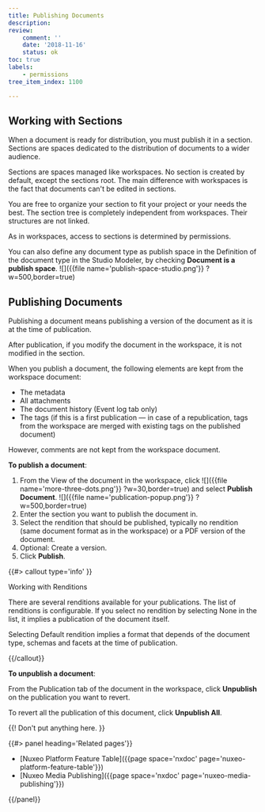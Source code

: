 ```yaml
---
title: Publishing Documents
description:
review:
    comment: ''
    date: '2018-11-16'
    status: ok
toc: true
labels:
    - permissions
tree_item_index: 1100

---
```


## Working with Sections

When a document is ready for distribution, you must publish it in a section. Sections are spaces dedicated to the distribution of documents to a wider audience.


Sections are spaces managed like workspaces. No section is created by default, except the sections root. The main difference with workspaces is the fact that documents can't be edited in sections.

You are free to organize your section to fit your project or your needs the best. The section tree is completely independent from workspaces. Their structures are not linked.

As in workspaces, access to sections is determined by permissions.

You can also define any document type as publish space in the Definition of the document type in the Studio Modeler, by checking **Document is a publish space**.
![]({{file name='publish-space-studio.png'}} ?w=500,border=true)

## Publishing Documents

Publishing a document means publishing a version of the document as it is at the time of publication.

After publication, if you modify the document in the workspace, it is not modified in the section.

When you publish a document, the following elements are kept from the workspace document:

- The metadata
- All attachments
- The document history (Event log tab only)
- The tags (if this is a first publication — in case of a republication, tags from the workspace are merged with existing tags on the published document)

However, comments are not kept from the workspace document.

**To publish a document**:
1. From the View of the document in the workspace, click ![]({{file name='more-three-dots.png'}} ?w=30,border=true) and select **Publish Document**.
  ![]({{file name='publication-popup.png'}} ?w=500,border=true)
1. Enter the section you want to publish the document in.
1. Select the rendition that should be published, typically no rendition (same document format as in the workspace) or a PDF version of the document.
1. Optional: Create a version.
1. Click **Publish**.

{{#> callout type='info' }}

Working with Renditions

There are several renditions available for your publications. The list of renditions is configurable. If you select no rendition by selecting None in the list, it implies a publication of the document itself.

Selecting Default rendition implies a format that depends of the document type, schemas and facets at the time of publication.

{{/callout}}

**To unpublish a document**:

From the Publication tab of the document in the workspace, click **Unpublish** on  the publication you want to revert.

To revert all the publication of this document, click **Unpublish All**.



{{! Don't put anything here. }}


<div class="row" data-equalizer data-equalize-on="medium"><div class="column medium-6">{{#> panel heading='Related pages'}}

- [Nuxeo Platform Feature Table]({{page space='nxdoc' page='nuxeo-platform-feature-table'}})
- [Nuxeo Media Publishing]({{page space='nxdoc' page='nuxeo-media-publishing'}})

{{/panel}}</div><div class="column medium-6">


</div></div>
